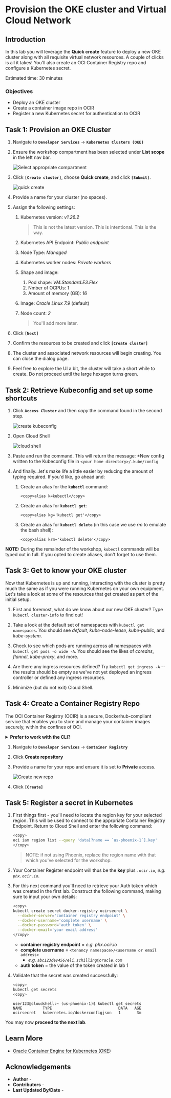 # Provision the OKE cluster and Virtual Cloud Network

## Introduction

In this lab you will leverage the **Quick create** feature to deploy a new OKE cluster along with all requisite virtual network resources. A couple of clicks is all it takes! You'll also create an OCI Container Registry repo and configure a Kubernetes secret.

Estimated time: 30 minutes

### Objectives

* Deploy an OKE cluster
* Create a container image repo in OCIR
* Register a new Kubernetes secret for authentication to OCIR

## Task 1: Provision an OKE Cluster

1. Navigate to **`Developer Services`** -> **`Kubernetes Clusters (OKE)`**

2. Ensure the workshop compartment has been selected under **List scope** in the left nav bar.

    ![Select appropriate compartment](images/list-scope.png)

3. Click **`[Create cluster]`**, choose **Quick create**, and click **`[Submit]`**.

    ![quick create](images/oke-quick-create.png)

4. Provide a name for your cluster (no spaces).

5. Assign the following settings:
    1. Kubernetes version: *v1.26.2*
        
        > This is not the latest version. This is intentional. This is the way.
    
    2. Kubernetes API Endpoint: *Public endpoint*
    3. Node Type: *Managed*
    4. Kubernetes worker nodes: *Private workers*
    5. Shape and image:
        1. Pod shape: *VM.Standard.E3.Flex*
        2. Nmber of OCPUs: *1*
        3. Amount of memory (GB): *16*
    6. Image: *Oracle Linux 7.9* (default)
    7. Node count: *2*
    
        > You'll add more later.

6. Click **`[Next]`**

7. Confirm the resources to be created and click **`[Create cluster]`**

8. The cluster and associated network resources will begin creating. You can close the dialog page.

9. Feel free to explore the UI a bit, the cluster will take a short while to create.  Do not proceed until the large hexagon turns green.

## Task 2: Retrieve Kubeconfig and set up some shortcuts

1. Click **`Access Cluster`** and then *copy* the command found in the second step.

    ![create kubeconfig](images/create-kubeconfig.png)

2. Open Cloud Shell

    ![cloud shell](images/cloud-shell.png)

3. Paste and run the command. This will return the message: *New config written to the Kubeconfig file in `<your home directory>/.kube/config`

4. And finally...let's make life a little easier by reducing the amount of typing required.  If you'd like, go ahead and:

    1. Create an alias for the **`kubectl`** command:

        ```
        <copy>alias k=kubectl</copy>
        ```

    2. Create an alias for **`kubectl get`**:

        ```
        <copy>alias kg='kubectl get'</copy>
        ```

    3. Create an alias for **`kubectl delete`** (in this case we use *rm* to emulate the bash shell):

        ```
        <copy>alias krm='kubectl delete'</copy>
        ```

**NOTE:** During the remainder of the workshop, `kubectl` commands will be typed out in full. If you opted to create aliases, don't forget to use them.

## Task 3: Get to know your OKE cluster

Now that Kubernetes is up and running, interacting with the cluster is pretty much the same as if you were running Kubernetes on your own equipment. Let's take a look at some of the resources that get created as part of the initial setup.

1. First and foremost, what do we know about our new OKE cluster? Type `kubectl cluster-info` to find out!

2. Take a look at the default set of namespaces with `kubectl get namespaces`. You should see *default*, *kube-node-lease*, *kube-public*, and *kube-system*.

3. Check to see which pods are running across all namespaces with `kubectl get pods -o wide -A`. You should see the likes of *coredns*, *flannel*, *kube-proxy*, and more.

4. Are there any ingress resources defined? Try `kubectl get ingress -A` -- the results should be empty as we've not yet deployed an ingress controller or defined any ingress resources.

5. Minimize (but do not exit) Cloud Shell.

## Task 4: Create a Container Registry Repo

The OCI Container Registry (OCIR) is a secure, Dockerhub-compliant service that enables you to store and manage your container images securely, within the confines of OCI. 

<details><summary><b>Prefer to work with the CLI?</b></summary>

The instructions below will take you through creating a new repo via the Web UI. If you'd prefer to create the repo using the OCI CLI, you may remain in Cloud Shell and run this command (make sure to adjust the parameter value to reflect your own compartment OCID).

    ```bash
    <copy>
	oci artifacts container repository create --compartment-id ocid1.compartment.oc1..aaaaaaaace...... --display-name okeapprepo
    </copy>
    ```

---

</details>

1. Navigate to **`Developer Services`** -> **`Container Registry`**

2. Click **Create repository**

3. Provide a name for your repo and ensure it is set to **Private** access.

    ![Create new repo](images/create-repo.png)

4. Click **`[Create]`**

## Task 5: Register a secret in Kubernetes

1. First things first - you'll need to locate the region key for your selected region. This will be used to connect to the apprpriate Container Registry Endpoint. Return to Cloud Shell and enter the following command:

    ```bash
    <copy>
    oci iam region list --query 'data[?name == `us-phoenix-1`].key'
    </copy>
    ```

    > NOTE: if not using Phoenix, replace the region name with that which you've selected for the workshop.

2. Your Container Register endpoint will thus be the **key** plus `.ocir.io`, *e.g. `phx.ocir.io`*.

3. For this next command you'll need to retrieve your Auth token which was created in the first lab. Construct the following command, making sure to input your own details:

    ```bash
    <copy>
    kubectl create secret docker-registry ocirsecret \
      --docker-server='container registry endpoint' \
      --docker-username='complete username' \
      --docker-password='auth token' \
      --docker-email='your email address'
    </copy>
    ```
    
    * **container registry endpoint** = *e.g. phx.ocir.io*
    * **complete username** = `<tenancy namespace>/<username or email address>`
        * *e.g. `abc123dev456/eli.schilling@oracle.com`*
    * **auth token** = the value of the token created in lab 1

4. Validate that the secret was created successfully:

    ```bash
    <copy>
    kubectl get secrets
    <copy>
    ```

    ```console
    user123@cloudshell:~ (us-phoenix-1)$ kubectl get secrets
    NAME         TYPE                             DATA   AGE
    ocirsecret   kubernetes.io/dockerconfigjson   1       3m
    ```


You may now **proceed to the next lab**.

## Learn More

* [Oracle Container Engine for Kubernetes (OKE)](https://www.oracle.com/cloud/cloud-native/container-engine-kubernetes/)


## Acknowledgements

* **Author** - 
* **Contributors** -
* **Last Updated By/Date** -
